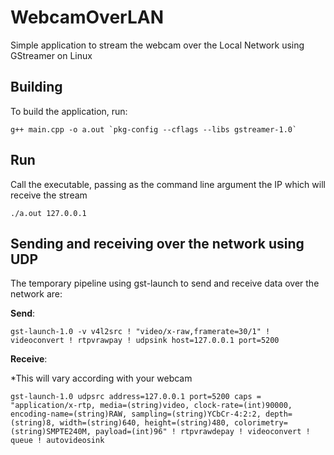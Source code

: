 # WebcamOverLAN
Simple application to stream the webcam over the Local Network using GStreamer on Linux

## Building
To build the application, run: 
```
g++ main.cpp -o a.out `pkg-config --cflags --libs gstreamer-1.0`
```
## Run
Call the executable, passing as the command line argument the IP which will receive the stream
```
./a.out 127.0.0.1
```

## Sending and receiving over the network using UDP
The temporary pipeline using gst-launch to send and receive data over the network are:

**Send**:
```
gst-launch-1.0 -v v4l2src ! "video/x-raw,framerate=30/1" ! videoconvert ! rtpvrawpay ! udpsink host=127.0.0.1 port=5200
```

**Receive**:

*This will vary according with your webcam
```
gst-launch-1.0 udpsrc address=127.0.0.1 port=5200 caps = "application/x-rtp, media=(string)video, clock-rate=(int)90000, encoding-name=(string)RAW, sampling=(string)YCbCr-4:2:2, depth=(string)8, width=(string)640, height=(string)480, colorimetry=(string)SMPTE240M, payload=(int)96" ! rtpvrawdepay ! videoconvert ! queue ! autovideosink
```